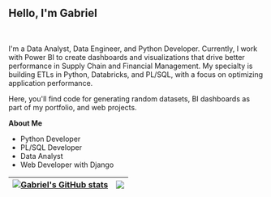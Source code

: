 <p align="center"><h2>Hello, I'm Gabriel</h2></p>

<br/>

I'm a Data Analyst, Data Engineer, and Python Developer. Currently, I work with Power BI to create dashboards and visualizations that drive better performance in Supply Chain and Financial Management. My specialty is building ETLs in Python, Databricks, and PL/SQL, with a focus on optimizing application performance.

Here, you'll find code for generating random datasets, BI dashboards as part of my portfolio, and web projects.

**About Me**

- Python Developer
- PL/SQL Developer
- Data Analyst
- Web Developer with Django

| <a href="https://github.com/anuraghazra/github-readme-stats"><img align="center" src="https://github-readme-stats.vercel.app/api?username=GabrielFzDev&show_icons=true&include_all_commits=true&theme=buefy&hide_border=true" alt="Gabriel's GitHub stats" /></a> | <a href="https://github.com/anuraghazra/github-readme-stats"><img align="center" src="https://github-readme-stats.vercel.app/api/top-langs/?username=GabrielFzDev&layout=compact&theme=buefy&hide_border=true" /></a> |
| ------------- | ------------- |
